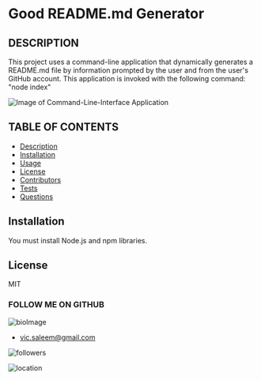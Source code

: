 
# Good README.md Generator

## DESCRIPTION

This project uses a command-line application that dynamically generates a README.md file by information prompted by the user and from the user's GitHub account. This application is invoked with the following command: "node index"

![Image of Command-Line-Interface Application](http://localhost:3000/VSaleem-Full-Stack-Portfolio/static/media/CLI%20-%20Readme%20-%20App%20-%20Screen%20Shot.d306f04d.png)

## TABLE OF CONTENTS

* [Description](#Description)
* [Installation](#Installation)
* [Usage](#Usage)
* [License](#License)
* [Contributors](#Contributors)
* [Tests](#Tests)
* [Questions](#Questions)



## Installation

You must install Node.js and npm libraries.


## License

MIT


  ### FOLLOW ME ON GITHUB
  ![bioImage](https://avatars0.githubusercontent.com/u/59583325?v=4&s=200)
  * vic.saleem@gmail.com

  ![followers](https://img.shields.io/badge/Followers-8-success) 
  
  ![location](https://img.shields.io/badge/Location-Downtown_Baltimore_Maryland-ff69b4) 

   


